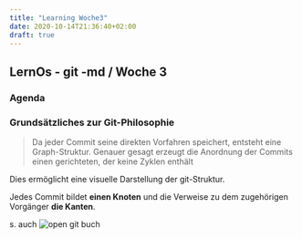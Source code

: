 ```yaml
---
title: "Learning Woche3"
date: 2020-10-14T21:36:40+02:00
draft: true
---
```


## LernOs - git -md / Woche 3
### Agenda

### Grundsätzliches zur Git-Philosophie

>Da jeder Commit seine direkten Vorfahren speichert, entsteht eine Graph-Struktur. Genauer gesagt erzeugt die Anordnung der Commits einen gerichteten, der keine Zyklen enthält

Dies ermöglicht eine visuelle Darstellung der git-Struktur.

Jedes Commit bildet **einen Knoten** und die Verweise zu dem zugehörigen Vorgänger **die Kanten**.

s. auch ![open git buch](C:\Users\gkohl\lese-notizen\resources\_gen\images)
